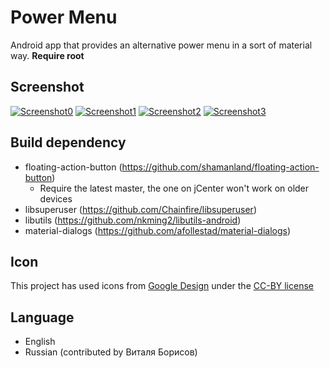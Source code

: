 # Power Menu
Android app that provides an alternative power menu in a sort of material way. **Require root**

## Screenshot
[![Screenshot0](https://lh3.googleusercontent.com/-aioPuOYJPaw/VggulYyV0-I/AAAAAAAACkk/prxKVBGd6j8/s400-Ic42/Screenshot_2015-09-27-19-21-29.png)](https://lh3.googleusercontent.com/-aioPuOYJPaw/VggulYyV0-I/AAAAAAAACkk/prxKVBGd6j8/s0-Ic42/Screenshot_2015-09-27-19-21-29.png)
[![Screenshot1](https://lh3.googleusercontent.com/-KJJzagct1yg/VggulfoMTZI/AAAAAAAACks/f2NAaTPLqSY/s400-Ic42/Screenshot_2015-09-27-19-24-53.png)](https://lh3.googleusercontent.com/-KJJzagct1yg/VggulfoMTZI/AAAAAAAACks/f2NAaTPLqSY/s0-Ic42/Screenshot_2015-09-27-19-24-53.png)
[![Screenshot2](https://lh3.googleusercontent.com/-pYBOeTrELsk/VggumLS24CI/AAAAAAAACk0/IuTNf5tUsy4/s400-Ic42/Screenshot_2015-09-27-19-26-40.png)](https://lh3.googleusercontent.com/-pYBOeTrELsk/VggumLS24CI/AAAAAAAACk0/IuTNf5tUsy4/s0-Ic42/Screenshot_2015-09-27-19-26-40.png)
[![Screenshot3](https://lh3.googleusercontent.com/-AqfraDarzIA/Vggulbdly_I/AAAAAAAACkw/HWopVyB9wPA/s400-Ic42/Screenshot_2015-09-27-19-25-09.png)](https://lh3.googleusercontent.com/-AqfraDarzIA/Vggulbdly_I/AAAAAAAACkw/HWopVyB9wPA/s0-Ic42/Screenshot_2015-09-27-19-25-09.png)

## Build dependency
- floating-action-button (https://github.com/shamanland/floating-action-button)
  - Require the latest master, the one on jCenter won't work on older devices
- libsuperuser (https://github.com/Chainfire/libsuperuser)
- libutils (https://github.com/nkming2/libutils-android)
- material-dialogs (https://github.com/afollestad/material-dialogs)

## Icon
This project has used icons from [Google Design](https://www.google.com/design/icons/) under the [CC-BY license](https://creativecommons.org/licenses/by/4.0/)

## Language
- English
- Russian (contributed by Виталя Борисов)
